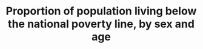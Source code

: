 ---
actual_indicator_available: 'Proportion of population living below the US poverty
  line. '
actual_indicator_available_description: 'Proportion of men, women, and children living
  in poverty. Only includes people in poverty universe: people not living in institutions
  and excludes nonrelated children under the age of 15. Disaggregation is provided
  by sex and age.'
comments_and_limitations: Income questions were redesigned in the 2014 CPS ASEC (which
  covers 2013). The values shown reflect calculations using the redesigned income
  questions.
computation_units: Proportion of noninstitutionalized persons in the U.S.
data_geocode_regex: .*
data_non_statistical: false
data_show_map: false
date_metadata_updated: October 2017
date_of_national_source_publication: September 2017
disaggregation_categories: Sex
disaggregation_geography: Age
goal_meta_link: http://unstats.un.org/sdgs/files/metadata-compilation/Metadata-Goal-1.pdf
graph_title: Percent of US population living below the US poverty line
graph_type: line
has_metadata: true
indicator: 1.2.1
indicator_definition: This indicator provides the proportion of the total population
  and the proportion of the employed population living in households with per-capita
  consumption or income that is below the national poverty line.
indicator_name: Proportion of population living below the national poverty line, by
  sex and age
indicator_sort_order: 01-02-01
indicator_variable: tot_proportion_belownatpov_line
layout: indicator
method_of_computation: Calculated by dividing the number of persons living in households
  below the poverty line (disaggregated by sex, age and employment status) by the
  total number of persons (disaggregated by the same sex, age and employment status
  groups).
national_geographical_coverage: United States
periodicity: Annual
permalink: /1-2-1/
published: true
rationale_interpretation: By combining poverty status with employment status, the
  concept of the working poor is captured, which aims to measure how many workers,
  despite being in employment, live in poverty
reporting_status: complete
scheduled_update_by_SDG_team: September 2017
scheduled_update_by_national_source: September 2018
sdg_goal: 1
source_active_1: true
source_agency_staff_email_1: brian.e.glassman@census.gov
source_agency_staff_name_1: Poverty Statistics Branch, SEHSD, U.S. Census Bureau
source_agency_survey_dataset_1: Current Population Survey Annual Social and Economic
  Supplement
source_notes_1: null
source_organisation_1: Current Population Survey Annual Social and Economic Supplement
source_title_1: null
source_url_1: http://www.census.gov/cps/data/cpstablecreator.html
target: By 2030, reduce at least by half the proportion of men, women and children
  of all ages living in poverty in all its dimensions according to national definitions.
target_id: '1.2'
time_period: 2000-2016
title: Proportion of population living below the national poverty line, by sex and
  age
un_custodial_agency: 'World Bank (Partnering Agencies: UNICEF)'
un_designated_tier: '1'
us_method_of_computation: Please see http://www.census.gov/topics/income-poverty/poverty/guidance/poverty-measures.html.
variable_description: null
variable_notes: null
---